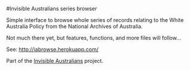 #Invisible Australians series browser

Simple interface to browse whole series of records relating to the White Australia Policy from the National Archives of Australia.

Not much there yet, but features, functions, and more files will follow...

See: http://iabrowse.herokuapp.com/

Part of the [Invisible Australians](http://invisibleaustralians.org) project.